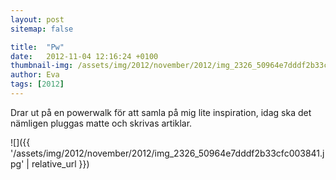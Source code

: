 ```yaml
---
layout: post
sitemap: false

title:  "Pw"
date:   2012-11-04 12:16:24 +0100
thumbnail-img: /assets/img/2012/november/2012/img_2326_50964e7dddf2b33cfc003841.jpg
author: Eva
tags: [2012]
---
```


Drar ut på en powerwalk för att samla på mig lite inspiration, idag ska det nämligen pluggas matte och skrivas artiklar.

![]({{ '/assets/img/2012/november/2012/img_2326_50964e7dddf2b33cfc003841.jpg'  | relative_url }})


